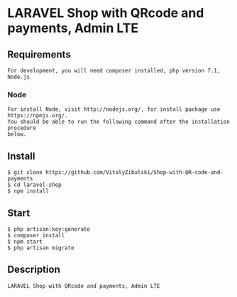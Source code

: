 # LARAVEL Shop with QRcode and payments, Admin LTE

## Requirements

    For development, you will need composer installed, php version 7.1, Node.js

### Node

    For install Node, visit http://nodejs.org/, for install package use https://npmjs.org/.
    You should be able to run the following command after the installation procedure
    below.

## Install

    $ git clone https://github.com/VitalyZibulski/Shop-with-QR-code-and-payments
    $ cd laravel-shop
    $ npm install

## Start
    
    $ php artisan:key:generate
    $ composer install
    $ npm start
    $ php artisan migrate

## Description
    
    LARAVEL Shop with QRcode and payments, Admin LTE

